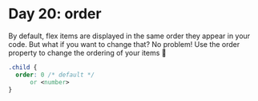 # Day 20: order

By default, flex items are displayed in the same order they appear in your code. But what if you want to change that? No problem! Use the order property to change the ordering of your items 🔢

<!-- prettier-ignore -->
```css
.child {
  order: 0 /* default */
      or <number>
}
```
